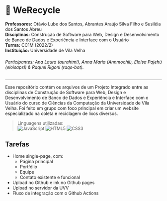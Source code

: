 # 🌱 WeRecycle

**Professores:** Otávio Lube dos Santos, Abrantes Araújo Silva Filho e Susiléia dos Santos Abreu  
**Disciplinas:** Construção de Software para Web, Design e Desenvolvimento de Banco de Dados e Experiência e Interface com o Usuário  
**Turma:** CC1M (2022/2)  
**Instituição:** Universidade de Vila Velha  

###### Participantes: Ana Laura (aurahtml), Anna Maria (Annmochii), Eloisa Pajehú (eloisapsl) & Raquel Rigoni (raqs-bot).

---

Esse repositório contém os arquivos de um Projeto Integrado entre as disciplinas de Construção de Software para Web, Design e Desenvolvimento de Banco de Dados e Experiência e Interface com o Usuário do curso de Ciências da Computação da Universidade de Vila Velha. 
Foi feito em grupo com foco principal em criar um website especializado na coleta e reciclagem de lixos diversos. 
  
> Linguagens utilizadas:  
  ![JavaScript](https://img.shields.io/badge/javascript-%23323330.svg?style=for-the-badge&logo=javascript&logoColor=%23F7DF1E)
  ![HTML5](https://img.shields.io/badge/html5-%23E34F26.svg?style=for-the-badge&logo=html5&logoColor=white)
  ![CSS3](https://img.shields.io/badge/css3-%231572B6.svg?style=for-the-badge&logo=css3&logoColor=white)
  
  ## Tarefas

- Home single-page, com:  
    - Página principal  
    - Portfólio  
    - Equipe  
    - Contato existente e funcional  
- Upload no Github e ink no Github pages  
- Upload no servidor da UVV  
- Fluxo de integração com o Github Actions  
